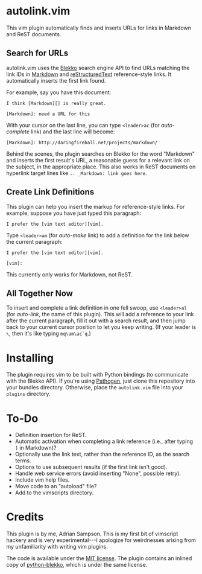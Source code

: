 # autolink.vim

This vim plugin automatically finds and inserts URLs for links in Markdown and
ReST documents.

## Search for URLs

autolink.vim uses the [Blekko][] search engine API to find URLs matching the
link IDs in [Markdown][] and [reStructuredText][] reference-style links. It
automatically inserts the first link found.

[Markdown]: http://daringfireball.net/projects/markdown/
[reStructuredText]: http://docutils.sourceforge.net/rst.html
[Blekko]: http://blekko.com/

For example, say you have this document:

    I think [Markdown][] is really great.

    [Markdown]: need a URL for this

With your cursor on the last line, you can type ``<leader>ac`` (for
*auto-complete* link) and the last line will become:

    [Markdown]: http://daringfireball.net/projects/markdown/

Behind the scenes, the plugin searches on Blekko for the word "Markdown" and
inserts the first result's URL, a reasonable guess for a relevant link on the
subject, in the appropriate place. This also works in ReST documents on
hyperlink target lines like `.. _Markdown: link goes here`.

## Create Link Definitions

This plugin can help you insert the markup for reference-style links. For
example, suppose you have just typed this paragraph:

    I prefer the [vim text editor][vim].

Type ``<leader>am`` (for *auto-make* link) to add a definition for the link
below the current paragraph:

    I prefer the [vim text editor][vim].

    [vim]: 

This currently only works for Markdown, not ReST.

## All Together Now

To insert and complete a link definition in one fell swoop, use ``<leader>al``
(for *auto-link*, the name of this plugin). This will add a reference to your
link after the current paragraph, fill it out with a search result, and then
jump back to your current cursor position to let you keep writing. (If your leader is `\`, then it's like typing ``mq\am\ac`q``.)

# Installing

The plugin requires vim to be built with Python bindings (to communicate with
the Blekko API). If you're using [Pathogen][], just clone this repository into
your bundles directory. Otherwise, place the `autolink.vim` file into your
`plugins` directory.

[Pathogen]: https://github.com/tpope/vim-pathogen

# To-Do

* Definition insertion for ReST.
* Automatic activation when completing a link reference (i.e., after typing `]`
  in Markdown)?
* Optionally use the link text, rather than the reference ID, as the search
  terms.
* Options to use subsequent results (if the first link isn't good).
* Handle web service errors (avoid inserting "None", possible retry).
* Include vim help files.
* Move code to an "autoload" file?
* Add to the vimscripts directory.

# Credits

This plugin is by me, Adrian Sampson. This is my first bit of vimscript hackery
and is very experimental---I apologize for weirdnesses arising from my
unfamiliarity with writing vim plugins.

The code is available under the [MIT license][]. The plugin contains an inlined
copy of [python-blekko][], which is under the same license.

[MIT license]: http://www.opensource.org/licenses/MIT
[python-blekko]: https://github.com/sampsyo/python-blekko 
